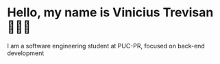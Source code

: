 # Hello, my name is Vinicius Trevisan 🙋🏻‍♂️ 

I am a software engineering student at PUC-PR, focused on back-end development

